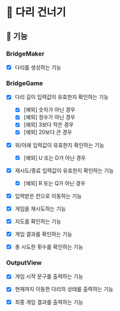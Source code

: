 # 🌉 다리 건너기

## 🚀 기능

### BridgeMaker

- [x] 다리를 생성하는 기능

### BridgeGame

- [x] 다리 길이 입력값이 유효한지 확인하는 기능
  - [x] [예외] 숫자가 아닌 경우
  - [x] [예외] 정수가 아닌 경우
  - [x] [예외] 3보다 작은 경우
  - [x] [예외] 20보다 큰 경우

- [x] 위/아래 입력값이 유효한지 확인하는 기능
  - [x] [예외] U 또는 D가 아닌 경우

- [x] 재시도/종료 입력값이 유효한지 확인하는 기능
  - [x] [예외] R 또는 Q가 아닌 경우

- [x] 입력받은 칸으로 이동하는 기능

- [x] 게임을 재시도하는 기능

- [x] 지도를 확인하는 기능

- [x] 게임 결과를 확인하는 기능

- [x] 총 시도한 횟수를 확인하는 기능

### OutputView

- [x] 게임 시작 문구를 출력하는 기능

- [x] 현재까지 이동한 다리의 상태를 출력하는 기능

- [x] 최종 게임 결과를 출력하는 기능
